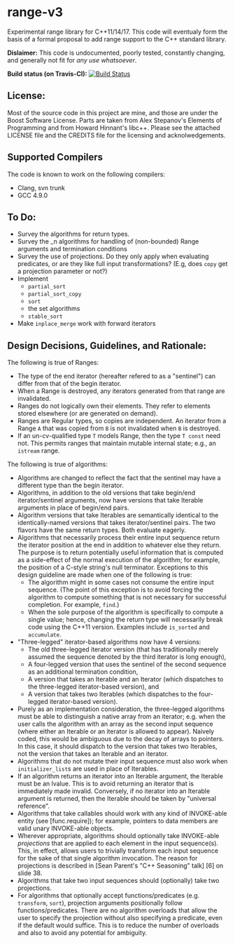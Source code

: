 range-v3
========

Experimental range library for C++11/14/17. This code will eventualy form the basis of a formal proposal to add range support to the C++ standard library.

**Dislaimer:** This code is undocumented, poorly tested, constantly changing, and generally not fit for *any use whatsoever*.

**Build status (on Travis-CI):** [![Build Status](https://travis-ci.org/ericniebler/range-v3.svg?branch=master)](https://travis-ci.org/ericniebler/range-v3)

License:
--------

Most of the source code in this project are mine, and those are under the Boost Software License. Parts are taken from Alex Stepanov's Elements of Programming and from Howard Hinnant's libc++.  Please see the attached LICENSE file and the CREDITS file for the licensing and acknolwedgements.

Supported Compilers
-------------------

The code is known to work on the following compilers:

- Clang, svn trunk
- GCC 4.9.0

To Do:
------

* Survey the algorithms for return types.
* Survey the _n algorithms for handling of (non-bounded) Range arguments and termination conditions
* Survey the use of projections. Do they only apply when evaluating predicates, or are they
  like full input transformations? (E.g, does `copy` get a projection parameter or not?)
* Implement
  - `partial_sort`
  - `partial_sort_copy`
  - `sort`
  - the set algorithms
  - `stable_sort`
* Make `inplace_merge` work with forward iterators

Design Decisions, Guidelines, and Rationale:
--------------------------------------------

The following is true of Ranges:

- The type of the end iterator (hereafter refered to as a "sentinel") can differ from that of the begin iterator.
- When a Range is destroyed, any iterators generated from that range are invalidated.
- Ranges do not logically own their elements. They refer to elements stored elsewhere (or are generated on demand).
- Ranges are Regular types, so copies are independent. An iterator from a Range `A` that was copied from `B`
  is not invalidated when `B` is destroyed.
- If an un-cv-qualified type `T` models Range, then the type `T const` need not. This permits ranges that maintain
  mutable internal state; e.g., an `istream` range.

The following is true of algorithms:

- Algorithms are changed to reflect the fact that the sentinel may have a different type than the begin iterator.
- Algorithms, in addition to the old versions that take begin/end iterator/sentinel arguments, now have versions
  that take Iterable arguments in place of begin/end pairs.
- Algorithm versions that take Iterables are semantically identical to the identically-named versions that takes
  iterator/sentinel pairs. The two flavors have the same return types. Both evaluate eagerly.
- Algorithms that necessarily process their entire input sequence return the iterator position at the end in
  addition to whatever else they return. The purpose is to return potentially useful information that is computed
  as a side-effect of the normal execution of the algorithm; for example, the position of a C-style string's null
  terminator. Exceptions to this design guideline are made when one of the following is true:
    * The algorithm might in some cases not consume the entire input sequence. (The point of this exception is
      to avoid forcing the algorithm to compute something that is not necessary for successful completion. For
      example, `find`.)
    * When the sole purpose of the algorithm is specifically to compute a single value; hence, changing
      the return type will necessarily break code using the C++11 version. Examples include `is_sorted` and
      `accumulate`.
- "Three-legged" iterator-based algorithms now have 4 versions:
    * The old three-legged iterator version (that has traditionally merely assumed the sequence denoted by the third
      iterator is long enough),
    * A four-legged version that uses the sentinel of the second sequence as an additional termination condition,
    * A version that takes an Iterable and an Iterator (which dispatches to the three-legged iterator-based version),
      and
    * A version that takes two Iterables (which dispatches to the four-legged iterator-based version).
- Purely as an implementation consideration, the three-legged algorithms must be able to distinguish a native array
  from an iterator; e.g. when the user calls the algorithm with an array as the second input sequence (where either
  an Iterable or an iterator is allowed to appear). Naively coded, this would be ambiguous due to the decay of arrays
  to pointers. In this case, it should dispatch to the version that takes two Iterables, not the version that takes
  an Iterable and an iterator.
- Algorithms that do not mutate their input sequence must also work when `initializer_list`s are used in place of
  Iterables.
- If an algorithm returns an iterator into an Iterable argument, the Iterable must be an lvalue. This is to avoid
  returning an iterator that is immediately made invalid. Conversely, if no iterator into an Iterable argument is
  returned, then the Iterable should be taken by "universal reference".
- Algorithms that take callables should work with any kind of INVOKE-able entity (see [func.require]); for example,
  pointers to data members are valid unary INVOKE-able objects.
- Wherever appropriate, algorithms should optionally take INVOKE-able *projections* that are applied to each element
  in the input sequence(s). This, in effect, allows users to trivially transform each input sequence for the sake
  of that single algorithm invocation. The reason for projections is described in
  [Sean Parent's "C++ Seasoning" talk] [6] on slide 38.
- Algorithms that take two input sequences should (optionally) take two projections.
- For algorithms that optionally accept functions/predicates (e.g. `transform`, `sort`), projection arguments
  positionally follow functions/predicates. There are no algorithm overloads that allow the user to specify the
  projection without also specifying a predicate, even if the default would suffice. This is to reduce the
  number of overloads and also to avoid any potential for ambiguity.
